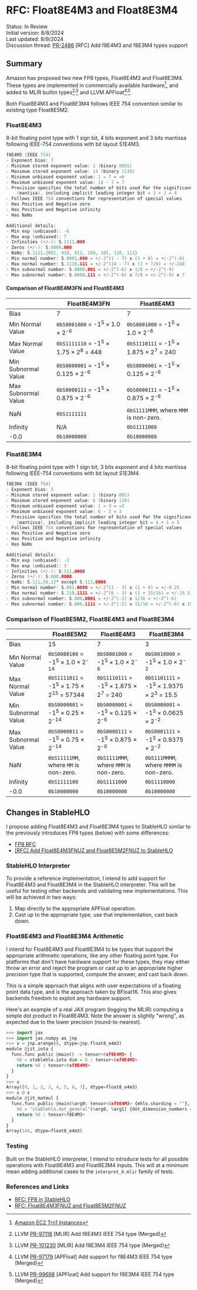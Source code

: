 # RFC: Float8E4M3 and Float8E3M4

Status: In Review<br/>
Initial version: 8/8/2024<br/>
Last updated: 8/9/2024<br/>
Discussion thread: [PR-2486](https://github.com/openxla/stablehlo/pull/2486)
[RFC] Add f8E4M3 and f8E3M4 types support

## Summary

Amazon has proposed two new FP8 types, Float8E4M3 and Float8E3M4. These
types are implemented in commercially available hardware[^1], and added to MLIR
builtin types[^2]˒[^3] and LLVM APFloat[^4]˒[^5].

Both Float8E4M3 and Float8E3M4 follows IEEE 754 convention similar to existing
type Float8E5M2.

### Float8E4M3

8-bit floating point type with 1 sign bit, 4 bits exponent and 3 bits mantissa
following IEEE-754 conventions with bit layout S1E4M3.

```c
f8E4M3 (IEEE 754)
- Exponent bias: 7
- Minimum stored exponent value: 1 (binary 0001)
- Maximum stored exponent value: 14 (binary 1110)
- Minimum unbiased exponent value: 1 − 7 = −6
- Maximum unbiased exponent value: 14 - 7 = 7
- Precision specifies the total number of bits used for the significand
    (mantisa), including implicit leading integer bit = 3 + 1 = 4
- Follows IEEE 754 conventions for representation of special values
- Has Positive and Negative zero
- Has Positive and Negative infinity
- Has NaNs

Additional details:
- Min exp (unbiased): -6
- Max exp (unbiased): 7
- Infinities (+/-): S.1111.000
- Zeros (+/-): S.0000.000
- NaNs: S.1111.{001, 010, 011, 100, 101, 110, 111}
- Min normal number: S.0001.000 = +/-2^(1 - 7) x (1 + 0) = +/-2^(-6)
- Max normal number: S.1110.111 = +/-2^(14 - 7) x (1 + 7/8) = +/-240
- Min subnormal number: S.0000.001 = +/-2^(-6) x 1/8 = +/-2^(-9)
- Max subnormal number: S.0000.111 = +/-2^(-6) x 7/8 = +/-2^(-9) x 7
```

#### Comparison of Float8E4M3FN and Float8E4M3

|                   |Float8E4M3FN                                                            |Float8E4M3                                                               |
|-------------------|------------------------------------------------------------------------|-------------------------------------------------------------------------|
|Bias               |7                                                                       |7                                                                        |
|Min Normal Value   |`0bS0001000` = -1<sup>S</sup> $\times$ 1.0 $\times$ 2<sup>-6</sup>      |`0bS0001000` = -1<sup>S</sup> $\times$ 1.0 $\times$ 2<sup>-6</sup>       |
|Max Normal Value   |`0bS1111110` = -1<sup>S</sup> $\times$ 1.75 $\times$ 2<sup>8</sup> = 448|`0bS1110111` = -1<sup>S</sup> $\times$ 1.875 $\times$ 2<sup>7</sup> = 240|
|Min Subnormal Value|`0bS0000001` = -1<sup>S</sup> $\times$ 0.125 $\times$ 2<sup>-6</sup>    |`0bS0000001` = -1<sup>S</sup> $\times$ 0.125 $\times$ 2<sup>-6</sup>     |
|Max Subnormal Value|`0bS0000111` = -1<sup>S</sup> $\times$ 0.875 $\times$ 2<sup>-6</sup>    |`0bS0000111` = -1<sup>S</sup> $\times$ 0.875 $\times$ 2<sup>-6</sup>     |
|NaN                |`0bS1111111`                                                            |`0bS1111MMM`, where `MMM` is non-zero.                                   |
|Infinity           |N/A                                                                     |`0bS1111000`                                                             |
|-0.0               |`0b10000000`                                                            |`0b10000000`                                                             |

### Float8E3M4

8-bit floating point type with 1 sign bit, 3 bits exponent and 4 bits mantissa
following IEEE-754 conventions with bit layout S1E3M4.

```c
f8E3M4 (IEEE 754)
- Exponent bias: 3
- Minimum stored exponent value: 1 (binary 001)
- Maximum stored exponent value: 6 (binary 110)
- Minimum unbiased exponent value: 1 − 3 = −2
- Maximum unbiased exponent value: 6 - 3 = 3
- Precision specifies the total number of bits used for the significand
    (mantissa), including implicit leading integer bit = 4 + 1 = 5
- Follows IEEE 754 conventions for representation of special values
- Has Positive and Negative zero
- Has Positive and Negative infinity
- Has NaNs

Additional details:
- Min exp (unbiased): -2
- Max exp (unbiased): 3
- Infinities (+/-): S.111.0000
- Zeros (+/-): S.000.0000
- NaNs: S.111.{0,1}⁴ except S.111.0000
- Min normal number: S.001.0000 = +/-2^(1 - 3) x (1 + 0) = +/-0.25
- Max normal number: S.110.1111 = +/-2^(6 - 3) x (1 + 15/16) = +/-15.5
- Min subnormal number: S.000.0001 = +/-2^(-2) x 1/16 = +/-2^(-6)
- Max subnormal number: S.000.1111 = +/-2^(-2) x 15/16 = +/-2^(-6) x 15
```

### Comparison of Float8E5M2, Float8E4M3 and Float8E3M4

|                   |Float8E5M2                                                                  |Float8E4M3                                                               |Float8E3M4                                                                 |
|-------------------|----------------------------------------------------------------------------|-------------------------------------------------------------------------|---------------------------------------------------------------------------|
|Bias               |15                                                                          |7                                                                        |3                                                                          |
|Min Normal Value   |`0bS0000100` = -1<sup>S</sup> $\times$ 1.0 $\times$ 2<sup>-14</sup>         |`0bS0001000` = -1<sup>S</sup> $\times$ 1.0 $\times$ 2<sup>-6</sup>       |`0bS0010000` = -1<sup>S</sup> $\times$ 1.0 $\times$ 2<sup>-2</sup>         |
|Max Normal Value   |`0bS1111011` = -1<sup>S</sup> $\times$ 1.75 $\times$ 2<sup>15</sup> = 57344 |`0bS1110111` = -1<sup>S</sup> $\times$ 1.875 $\times$ 2<sup>7</sup> = 240|`0bS1101111` = -1<sup>S</sup> $\times$ 1.9375 $\times$ 2<sup>3</sup> = 15.5|
|Min Subnormal Value|`0bS0000001` = -1<sup>S</sup> $\times$ 0.25 $\times$ 2<sup>-14</sup>        |`0bS0000001` = -1<sup>S</sup> $\times$ 0.125 $\times$ 2<sup>-6</sup>     |`0bS0000001` = -1<sup>S</sup> $\times$ 0.0625 $\times$ 2<sup>-2</sup>      |
|Max Subnormal Value|`0bS0000011` = -1<sup>S</sup> $\times$ 0.75 $\times$ 2<sup>-14</sup>        |`0bS0000111` = -1<sup>S</sup> $\times$ 0.875 $\times$ 2<sup>-6</sup>     |`0bS0001111` = -1<sup>S</sup> $\times$ 0.9375 $\times$ 2<sup>-2</sup>      |
|NaN                |`0bS11111MM`, where `MM` is non-zero.                                       |`0bS1111MMM`, where `MMM` is non-zero.                                   |`0bS111MMMM`, where `MMMM` is non-zero.                                    |
|Infinity           |`0bS1111100`                                                                |`0bS1111000`                                                             |`0bS1110000`                                                               |
|-0.0               |`0b10000000`                                                                |`0b10000000`                                                             |`0b10000000`                                                               |

## Changes in StableHLO

I propose adding Float8E4M3 and Float8E3M4 types to StableHLO similar to the
previously introduces FP8 types (below) with some differences:

- [FP8 RFC](https://github.com/openxla/xla/discussions/22)
- [[RFC] Add Float8E4M3FNUZ and Float8E5M2FNUZ to StableHLO](https://github.com/openxla/stablehlo/pull/1342)

### StableHLO Interpreter

To provide a reference implementation, I intend to add support for
Float8E4M3 and Float8E3M4 in the StableHLO interpreter. This will be
useful for testing other backends and validating new implementations. This will
be achieved in two ways:

1. Map directly to the appropriate APFloat operation.
2. Cast up to the appropriate type, use that implementation, cast back down.

### Float8E4M3 and Float8E3M4 Arithmetic

I intend for Float8E4M3 and Float8E3M4 to be types that support the
appropriate arithmetic operations, like any other floating point type. For
platforms that don't have hardware support for these types, they may either
throw an error and reject the program or cast up to an appropriate higher
precision type that is supported, compute the answer, and cast back down.

This is a simple approach that aligns with user expectations of a floating
point data type, and is the approach taken by BFloat16. This also gives
backends freedom to exploit any hardware support.

Here's an example of a real JAX program (logging the MLIR) computing a simple
dot product in Float8E4M3. Note the answer is slightly "wrong", as expected
due to the lower precision (round-to-nearest).

```python
>>> import jax
>>> import jax.numpy as jnp
>>> x = jnp.arange(8, dtype=jnp.float8_e4m3)
module @jit_iota {
  func.func public @main() -> tensor<8xf8E4M3> {
    %0 = stablehlo.iota dim = 0 : tensor<8xf8E4M3>
    return %0 : tensor<8xf8E4M3>
  }
}
>>> x
Array([0, 1, 2, 3, 4, 5, 6, 7], dtype=float8_e4m3)
>>> x @ x
module @jit_matmul {
  func.func public @main(%arg0: tensor<8xf8E4M3> {mhlo.sharding = ""}, %arg1: tensor<8xf8E4M3> {mhlo.sharding = ""}) -> tensor<f8E4M3> {
    %0 = "stablehlo.dot_general"(%arg0, %arg1) {dot_dimension_numbers = #stablehlo.dot<lhs_contracting_dimensions = [0], rhs_contracting_dimensions = [0]>, precision_config = [#stablehlo<precision DEFAULT>, #stablehlo<precision DEFAULT>]} : (tensor<8xf8E4M3>, tensor<8xf8E4M3>) -> tensor<f8E4M3>
    return %0 : tensor<f8E4M3>
  }
}
Array(144, dtype=float8_e4m3)
```

### Testing

Built on the StableHLO interpreter, I intend to introduce tests for all
possible operations with Float8E4M3 and Float8E3M4 inputs. This will at
a minimum mean adding additional cases to the `interpret_X.mlir` family of
tests.

### References and Links

- [RFC: FP8 in StableHLO](https://github.com/openxla/stablehlo/blob/main/rfcs/20221031-fp8.md)
- [RFC: Float8E4M3FNUZ and Float8E5M2FNUZ](https://github.com/openxla/stablehlo/blob/main/rfcs/20230321-fp8_fnuz.md)

[^1]: [Amazon EC2 Trn1 Instances](https://aws.amazon.com/ec2/instance-types/trn1/)
[^2]: LLVM [PR-97118](https://github.com/llvm/llvm-project/pull/97118) [MLIR] Add f8E4M3 IEEE 754 type (Merged)
[^3]: LLVM [PR-101230](https://github.com/llvm/llvm-project/pull/101230) [MLIR] Add f8E3M4 IEEE 754 type (Merged)
[^4]: LLVM [PR-97179](https://github.com/llvm/llvm-project/pull/97179) [APFloat] Add support for f8E4M3 IEEE 754 type (Merged)
[^5]: LLVM [PR-99698](https://github.com/llvm/llvm-project/pull/99698) [APFloat] Add support for f8E3M4 IEEE 754 type (Merged)
